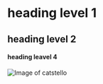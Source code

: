 # heading level 1
## heading level 2
#### heading leavel 4

![Image of catstello](https://octodex.github.com/images/catstello.png)
